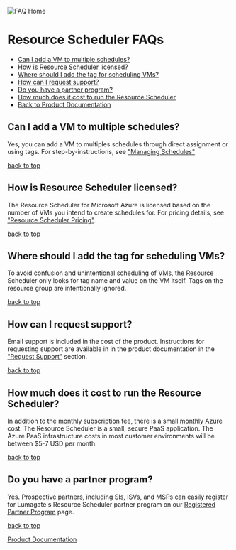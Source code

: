 ![FAQ Home](images/FAQs.png)

# Resource Scheduler FAQs

- [Can I add a VM to multiple schedules?](#can-i-add-a-vm-to-multiple-schedules)
- [How is Resource Scheduler licensed?](#how-is-resource-scheduler-licensed)
- [Where should I add the tag for scheduling VMs?](#where-should-I-add-the-tag-for-scheduling-vms)
- [How can I request support?](#how-can-i-request-support)
- [Do you have a partner program?](#do-you-have-a-partner-program)
- [How much does it cost to run the Resource Scheduler](#how-much-does-it-cost-to-run-the-resource-scheduler)
- [Back to Product Documentation](https://lumagateinc.github.io/Resource-Scheduler/)

## Can I add a VM to multiple schedules?<!-- omit in toc -->

Yes, you can add a VM to multiples schedules through direct assignment or using tags. For step-by-instructions, see ["Managing Schedules"](https://github.com/lumagateinc/scheduler/#managing-schedules)

[back to top](#resource-scheduler-faqs)

## How is Resource Scheduler licensed?<!-- omit in toc -->

The Resource Scheduler for Microsoft Azure is licensed based on the number of VMs you intend to create schedules for. For pricing details, see ["Resource Scheduler Pricing"](https://lumagate.us/azure/pricing).

[back to top](#resource-scheduler-faqs)

## Where should I add the tag for scheduling VMs?<!-- omit in toc -->

To avoid confusion and unintentional scheduling of VMs, the Resource Scheduler only looks for tag name and value on the VM itself. Tags on the resource group are intentionally ignored.

[back to top](#resource-scheduler-faqs)

## How can I request support?<!-- omit in toc -->

Email support is included in the cost of the product. Instructions for requesting support are available in in the product documentation in the ["Request Support"](https://lumagateinc.github.io/Resource-Scheduler/#request-support) section.

[back to top](#resource-scheduler-faqs)

## How much does it cost to run the Resource Scheduler?<!-- omit in toc -->

In addition to the monthly subscription fee, there is a small monthly Azure cost. The Resource Scheduler is a small, secure PaaS application. The Azure PaaS infrastructure costs in most customer environments will be between $5-7 USD per month.

[back to top](#resource-scheduler-faqs)

## Do you have a partner program?<!-- omit in toc -->

Yes. Prospective partners, including SIs, ISVs, and MSPs can easily register for Lumagate's Resource Scheduler partner program on our [Registered Partner Program](/Partners.md) page.

[back to top](#resource-scheduler-faqs)

[Product Documentation](https://lumagateinc.github.io/Resource-Scheduler/)
